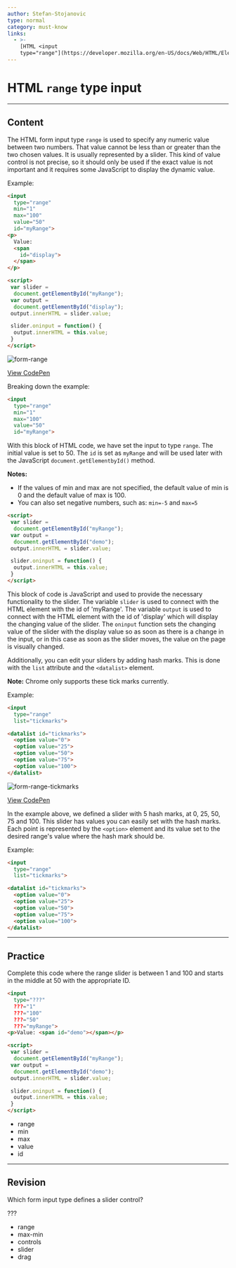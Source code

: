 ```yaml
---
author: Stefan-Stojanovic
type: normal
category: must-know
links:
  - >-
    [HTML <input
    type="range"](https://developer.mozilla.org/en-US/docs/Web/HTML/Element/input/range){documentation}
---
```


# HTML `range` type input


---

## Content

The HTML form input type `range` is used to specify any numeric value between two numbers. That value cannot be less than or greater than the two chosen values. It is usually represented by a slider. This kind of value control is not precise, so it should only be used if the exact value is not important and it requires some JavaScript to display the dynamic value.

Example:

```html
<input
  type="range"
  min="1"
  max="100"
  value="50"
  id="myRange">
<p>
  Value:
  <span
    id="display">
  </span>
</p>

<script>
 var slider =
  document.getElementById("myRange");
 var output =
  document.getElementById("display");
 output.innerHTML = slider.value;

 slider.oninput = function() {
  output.innerHTML = this.value;
 }
</script>
```

![form-range](https://img.enkipro.com/1f70f5260d5a3e085e931752cec13b62.png)

[View CodePen](https://codepen.io/enkidevs/pen/bKOxPL)

Breaking down the example:

```html
<input
  type="range"
  min="1"
  max="100"
  value="50"
  id="myRange">
```

With this block of HTML code, we have set the input to type `range`. The initial value is set to 50. The `id` is set as `myRange` and will be used later with the JavaScript `document.getElementbyId()` method.

**Notes:**

* If the values of min and max are not specified, the default value of min is 0 and the default value of max is 100.
* You can also set negative numbers, such as: `min=-5` and `max=5`

```html
<script>
 var slider =
  document.getElementById("myRange");
 var output =
  document.getElementById("demo");
 output.innerHTML = slider.value;

 slider.oninput = function() {
  output.innerHTML = this.value;
 }
</script>
```

This block of code is JavaScript and used to provide the necessary functionality to the slider. The variable `slider` is used to connect with the HTML element with the id of 'myRange'. The variable `output` is used to connect with the HTML element with the id of 'display' which will display the changing value of the slider. The `oninput` function sets the changing value of the slider with the display value so as soon as there is a change in the input, or in this case as soon as the slider moves, the value on the page is visually changed.

Additionally, you can edit your sliders by adding hash marks. This is done with the `list` attribute and the `<datalist>` element.

**Note:** Chrome only supports these tick marks currently.

Example:

```html
<input
  type="range"
  list="tickmarks">

<datalist id="tickmarks">
  <option value="0">
  <option value="25">
  <option value="50">
  <option value="75">
  <option value="100">
</datalist>
```

![form-range-tickmarks](https://img.enkipro.com/63342ac6a64cfea220a8974299990b04.png)

[View CodePen](https://codepen.io/enkidevs/pen/pKqxEY)

In the example above, we defined a slider with 5 hash marks, at 0, 25, 50, 75 and 100. This slider has values you can easily set with the hash marks. Each point is represented by the `<option>` element and its value set to the desired range's value where the hash mark should be.

Example:

```html
<input
  type="range"
  list="tickmarks">

<datalist id="tickmarks">
  <option value="0">
  <option value="25">
  <option value="50">
  <option value="75">
  <option value="100">
</datalist>
```


---

## Practice

Complete this code where the range slider is between 1 and 100 and starts in the middle at 50 with the appropriate ID.

```html
<input
  type="???"
  ???="1"
  ???="100"
  ???="50"
  ???="myRange">
<p>Value: <span id="demo"></span></p>

<script>
 var slider =
  document.getElementById("myRange");
 var output =
  document.getElementById("demo");
 output.innerHTML = slider.value;

 slider.oninput = function() {
  output.innerHTML = this.value;
 }
</script>
```

* range
* min
* max
* value
* id


---

## Revision

Which form input type defines a slider control?

???

* range
* max-min
* controls
* slider
* drag
